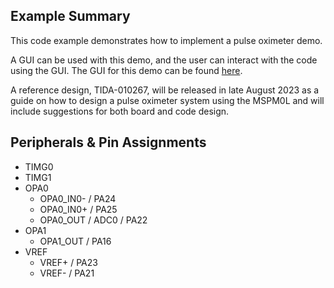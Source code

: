 ## Example Summary

This code example demonstrates how to implement a pulse oximeter demo.

A GUI can be used with this demo, and the user can interact with the code using the GUI. The GUI for this demo can be found
[here](https://dev.ti.com/gallery/view/TIMSPGC/PULSE_OXIMETER/).

A reference design, TIDA-010267, will be released in late August 2023 as a guide on how to design a pulse oximeter system using the MSPM0L and will include suggestions for both board and code design.

## Peripherals & Pin Assignments
- TIMG0
- TIMG1
- OPA0
    + OPA0_IN0- / PA24
    + OPA0_IN0+ / PA25
    + OPA0_OUT / ADC0 / PA22
- OPA1
    + OPA1_OUT / PA16
- VREF
    + VREF+ / PA23
    + VREF- / PA21
